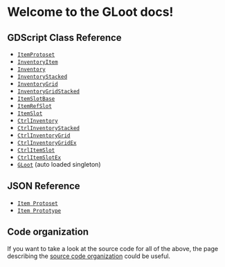 # Welcome to the GLoot docs!

## GDScript Class Reference

* [`ItemProtoset`](./item_protoset.md)
* [`InventoryItem`](./inventory_item.md)
* [`Inventory`](./inventory.md)
* [`InventoryStacked`](./inventory_stacked.md)
* [`InventoryGrid`](./inventory_grid.md)
* [`InventoryGridStacked`](./inventory_grid_stacked.md)
* [`ItemSlotBase`](./item_slot_base.md)
* [`ItemRefSlot`](./item_ref_slot.md)
* [`ItemSlot`](./item_slot.md)
* [`CtrlInventory`](./ctrl_inventory.md)
* [`CtrlInventoryStacked`](./ctrl_inventory_stacked.md)
* [`CtrlInventoryGrid`](./ctrl_inventory_grid.md)
* [`CtrlInventoryGridEx`](./ctrl_inventory_grid_ex.md)
* [`CtrlItemSlot`](./ctrl_item_slot.md)
* [`CtrlItemSlotEx`](./ctrl_item_slot_ex.md)
* [`GLoot`](./gloot.md) (auto loaded singleton)

## JSON Reference

* [`Item Protoset`](./json_item_protoset.md)
* [`Item Prototype`](./json_item_prototype.md)

## Code organization

If you want to take a look at the source code for all of the above, the page describing the [source code organization](./code_organization.md) could be useful.